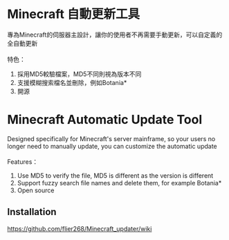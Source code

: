 # Minecraft 自動更新工具<br />
專為Minecraft的伺服器主設計，讓你的使用者不再需要手動更新，可以自定義的全自動更新<br />
<br />
特色：<br />
1. 採用MD5較驗檔案，MD5不同則視為版本不同<br />
2. 支援模糊搜索檔名並刪除，例如Botania*<br />
3. 開源

# Minecraft Automatic Update Tool<br />
Designed specifically for Minecraft's server mainframe, so your users no longer need to manually update, you can customize the automatic update <br />
<br />
Features：<br />
1. Use MD5 to verify the file, MD5 is different as the version is different<br />
2. Support fuzzy search file names and delete them, for example Botania*<br />
3. Open source


## Installation  <br/>
https://github.com/flier268/Minecraft_updater/wiki